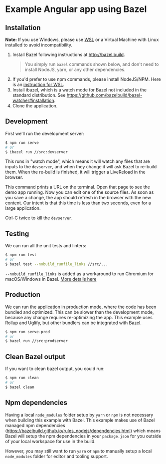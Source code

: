 # Example Angular app using Bazel

## Installation

**Note:** If you use Windows, please use [WSL](https://docs.microsoft.com/en-us/windows/wsl/install) or a Virtual Machine with Linux installed to avoid incompatibility.

1. Install Bazel following instructions at http://bazel.build.
    > You simply run `bazel` commands shown below, and don't need to install NodeJS, yarn, or any other dependencies.
2. If you'd prefer to use npm commands, please install NodeJS/NPM. Here is an [instruction for WSL](https://docs.microsoft.com/en-us/windows/dev-environment/javascript/nodejs-on-wsl).
3. Install ibazel, which is a watch mode for Bazel not included in the standard distribution. See https://github.com/bazelbuild/bazel-watcher#installation.  
4. Clone the application.

## Development

First we'll run the development server:

```bash
$ npm run serve
# or
$ ibazel run //src:devserver
```

This runs in "watch mode", which means it will watch any files that are inputs to the `devserver`, and when they change it will ask Bazel to re-build them.
When the re-build is finished, it will trigger a LiveReload in the browser.

This command prints a URL on the terminal. Open that page to see the demo app running.
Now you can edit one of the source files. As soon as you save a change, the app should refresh in the browser with the new content.
Our intent is that this time is less than two seconds, even for a large application.

Ctrl-C twice to kill the `devserver`.

## Testing

We can run all the unit tests and linters:

```bash
$ npm run test
# or
$ bazel test --nobuild_runfile_links //src/...
```

`--nobuild_runfile_links` is added as a workaround to run Chromium for macOS/Windows in Bazel. [More details here](https://github.com/bazelbuild/bazel/issues/4327#issuecomment-922106293)

## Production

We can run the application in production mode, where the code has been bundled and optimized.
This can be slower than the development mode, because any change requires re-optimizing the app.
This example uses Rollup and Uglify, but other bundlers can be integrated with Bazel.

```bash
$ npm run serve-prod
# or
$ bazel run //src:prodserver
```

## Clean Bazel output
If you want to clean bazel output, you could run:

```bash
$ npm run clean
# or
$ bazel clean
```

## Npm dependencies

Having a local `node_modules` folder setup by `yarn` or `npm` is not necessary when building this example with Bazel.
This example makes use of Bazel managed npm dependencies (https://bazelbuild.github.io/rules_nodejs/dependencies.html) which means Bazel will setup the npm dependencies in your `package.json` for you outside of your local workspace for use in the build.

However, you may still want to run `yarn` or `npm` to manually setup a local `node_modules` folder for editor and tooling support.

